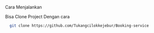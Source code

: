 Cara Menjalankan 

Bisa Clone Project Dengan cara

```bash
  git clone https://github.com/Tukangcilokkejebur/Booking-service
```
